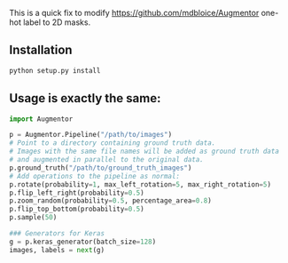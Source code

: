 This is a quick fix to modify https://github.com/mdbloice/Augmentor one-hot label to 2D masks.

## Installation
```python
python setup.py install
```

## Usage is exactly the same:

```python
import Augmentor

p = Augmentor.Pipeline("/path/to/images")
# Point to a directory containing ground truth data.
# Images with the same file names will be added as ground truth data
# and augmented in parallel to the original data.
p.ground_truth("/path/to/ground_truth_images")
# Add operations to the pipeline as normal:
p.rotate(probability=1, max_left_rotation=5, max_right_rotation=5)
p.flip_left_right(probability=0.5)
p.zoom_random(probability=0.5, percentage_area=0.8)
p.flip_top_bottom(probability=0.5)
p.sample(50)

### Generators for Keras
g = p.keras_generator(batch_size=128)
images, labels = next(g)
```
